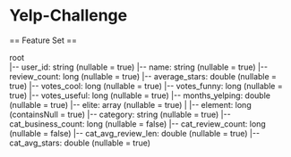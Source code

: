 # Yelp-Challenge

== Feature Set ==

root                                                                            
 |-- user_id: string (nullable = true)
 |-- name: string (nullable = true)
 |-- review_count: long (nullable = true)
 |-- average_stars: double (nullable = true)
 |-- votes_cool: long (nullable = true)
 |-- votes_funny: long (nullable = true)
 |-- votes_useful: long (nullable = true)
 |-- months_yelping: double (nullable = true)
 |-- elite: array (nullable = true)
 |    |-- element: long (containsNull = true)
 |-- category: string (nullable = true)
 |-- cat_business_count: long (nullable = false)
 |-- cat_review_count: long (nullable = false)
 |-- cat_avg_review_len: double (nullable = true)
 |-- cat_avg_stars: double (nullable = true)
